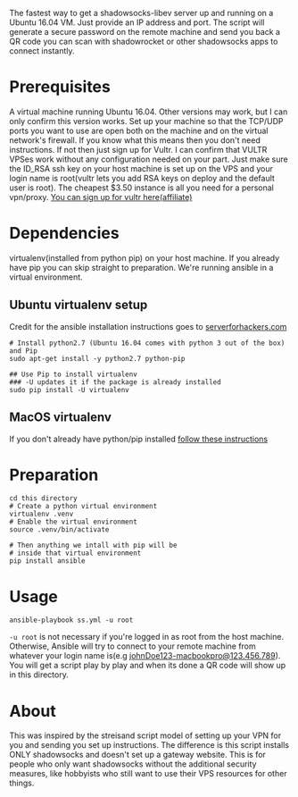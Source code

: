 The fastest way to get a shadowsocks-libev server up and running on a Ubuntu 16.04 VM. Just provide an IP address and port. The script will generate a secure password on the remote machine and send you back a QR code you can scan with shadowrocket or other shadowsocks apps to connect instantly.

# Prerequisites

A virtual machine running Ubuntu 16.04. Other versions may work, but I can only confirm this version works. Set up your machine so that the TCP/UDP ports you want to use are open both on the machine and on the virtual network's firewall. If you know what this means then you don't need instructions. If not then just sign up for Vultr. I can confirm that VULTR VPSes work without any configuration needed on your part. Just make sure the ID_RSA ssh key on your host machine is set up on the VPS and your login name is root(vultr lets you add RSA keys on deploy and the default user is root). The cheapest \$3.50 instance is all you need for a personal vpn/proxy. [You can sign up for vultr here(affiliate)](https://www.vultr.com/?ref=7200330)

# Dependencies

virtualenv(installed from python pip) on your host machine. If you already have pip you can skip straight to preparation. We're running ansible in a virtual environment.

## Ubuntu virtualenv setup

Credit for the ansible installation instructions goes to [serverforhackers.com](https://serversforhackers.com/c/an-ansible2-tutorial)

```
# Install python2.7 (Ubuntu 16.04 comes with python 3 out of the box) and Pip
sudo apt-get install -y python2.7 python-pip

## Use Pip to install virtualenv
### -U updates it if the package is already installed
sudo pip install -U virtualenv
```

## MacOS virtualenv

If you don't already have python/pip installed [follow these instructions](https://www.andreagrandi.it/2018/12/19/installing-python-and-virtualenv-on-osx/)

# Preparation

```
cd this directory
# Create a python virtual environment
virtualenv .venv
# Enable the virtual environment
source .venv/bin/activate

# Then anything we intall with pip will be
# inside that virtual environment
pip install ansible
```

# Usage

```
ansible-playbook ss.yml -u root

```

`-u root` is not necessary if you're logged in as root from the host machine. Otherwise, Ansible will try to connect to your remote machine from whatever your login name is(e.g johnDoe123-macbookpro@123.456.789). You will get a script play by play and when its done a QR code will show up in this directory.

# About

This was inspired by the streisand script model of setting up your VPN for you and sending you set up instructions. The difference is this script installs ONLY shadowsocks and doesn't set up a gateway website. This is for people who only want shadowsocks without the additional security measures, like hobbyists who still want to use their VPS resources for other things.

